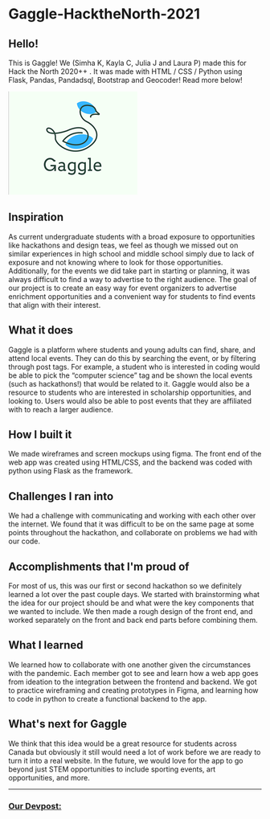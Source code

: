 # Gaggle-HacktheNorth-2021


## Hello!
This is Gaggle! We (Simha K, Kayla C, Julia J and Laura P) made this for Hack the North 2020++ . It was made with  HTML / CSS / Python using Flask, Pandas, Pandadsql, Bootstrap and Geocoder! Read more below!

![alt text](https://github.com/Simha-Kalimipalli/Gaggle-HacktheNorth-2021/blob/main/static/gaggle.png "image")


## Inspiration


As current undergraduate students with a broad exposure to opportunities like hackathons and design teas, we feel as though we missed out on similar experiences in high school and middle school simply due to lack of exposure and not knowing where to look for those opportunities. Additionally, for the events we did take part in starting or planning, it was always difficult to find a way to advertise to the right audience. The goal of our project is to create an easy way for event organizers to advertise enrichment opportunities and a convenient way for students to find events that align with their interest.


## What it does


Gaggle is a platform where students and young adults can find, share, and attend local events. They can do this by searching the event, or by filtering through post tags. For example, a student who is interested in coding would be able to pick the “computer science” tag and be shown the local events (such as hackathons!) that would be related to it. Gaggle would also be a resource to students who are interested in scholarship opportunities, and looking to. Users would also be able to post events that they are affiliated with to reach a larger audience.


## How I built it


We made wireframes and screen mockups using figma. The front end of the web app was created using HTML/CSS, and the backend was coded with python using Flask as the framework. 


## Challenges I ran into


We had a challenge with communicating and working with each other over the internet. We found that it was difficult to be on the same page at some points throughout the hackathon, and collaborate on problems we had with our code.


## Accomplishments that I'm proud of


For most of us, this was our first or second hackathon so we definitely learned a lot over the past couple days. We started with brainstorming what the idea for our project should be and what were the key components that we wanted to include. We then made a rough design of the front end, and worked separately on the front and back end parts before combining them. 



## What I learned


We learned how to collaborate with one another given the circumstances with the pandemic. Each member got to see and learn how a web app goes from ideation to the integration between the frontend and backend. We got to practice wireframing and creating prototypes in Figma, and learning how to code in python to create a functional backend to the app. 



## What's next for Gaggle

We think that this idea would be a great resource for students across Canada but obviously it still would need a lot of work before we are ready to turn it into a real website. In the future, we would love for the app to go beyond just STEM opportunities to include sporting events, art opportunities, and more. 

_____________
### [Our Devpost: ](https://devpost.com/software/gaggle-casy2h " Our Devpost:")
